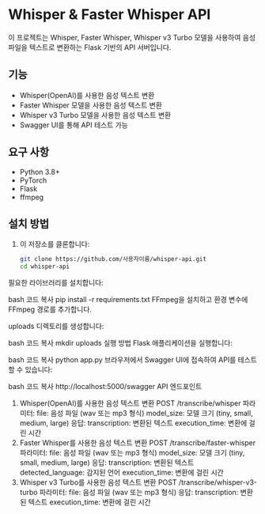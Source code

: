 # Whisper & Faster Whisper API

이 프로젝트는 Whisper, Faster Whisper, Whisper v3 Turbo 모델을 사용하여 음성 파일을 텍스트로 변환하는 Flask 기반의 API 서버입니다.

## 기능
- Whisper(OpenAI)를 사용한 음성 텍스트 변환
- Faster Whisper 모델을 사용한 음성 텍스트 변환
- Whisper v3 Turbo 모델을 사용한 음성 텍스트 변환
- Swagger UI를 통해 API 테스트 가능

## 요구 사항
- Python 3.8+
- PyTorch
- Flask
- ffmpeg

## 설치 방법

1. 이 저장소를 클론합니다:
   ```bash
   git clone https://github.com/사용자이름/whisper-api.git
   cd whisper-api
필요한 라이브러리를 설치합니다:

bash
코드 복사
pip install -r requirements.txt
FFmpeg을 설치하고 환경 변수에 FFmpeg 경로를 추가합니다.

uploads 디렉토리를 생성합니다:

bash
코드 복사
mkdir uploads
실행 방법
Flask 애플리케이션을 실행합니다:

bash
코드 복사
python app.py
브라우저에서 Swagger UI에 접속하여 API를 테스트할 수 있습니다:

bash
코드 복사
http://localhost:5000/swagger
API 엔드포인트
1. Whisper(OpenAI)를 사용한 음성 텍스트 변환
POST /transcribe/whisper
파라미터:
file: 음성 파일 (wav 또는 mp3 형식)
model_size: 모델 크기 (tiny, small, medium, large)
응답:
transcription: 변환된 텍스트
execution_time: 변환에 걸린 시간
2. Faster Whisper를 사용한 음성 텍스트 변환
POST /transcribe/faster-whisper
파라미터:
file: 음성 파일 (wav 또는 mp3 형식)
model_size: 모델 크기 (tiny, small, medium, large)
응답:
transcription: 변환된 텍스트
detected_language: 감지된 언어
execution_time: 변환에 걸린 시간
3. Whisper v3 Turbo를 사용한 음성 텍스트 변환
POST /transcribe/whisper-v3-turbo
파라미터:
file: 음성 파일 (wav 또는 mp3 형식)
응답:
transcription: 변환된 텍스트
execution_time: 변환에 걸린 시간
